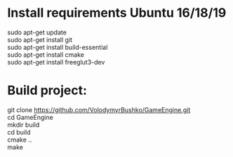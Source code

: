 Install requirements Ubuntu 16/18/19 
====================================

sudo apt-get update  
sudo apt-get install git  
sudo apt-get install build-essential  
sudo apt-get install cmake  
sudo apt-get install freeglut3-dev  
  
Build project:  
================
git clone https://github.com/VolodymyrBushko/GameEngine.git  
cd GameEngine  
mkdir build  
cd build  
cmake ..  
make  
